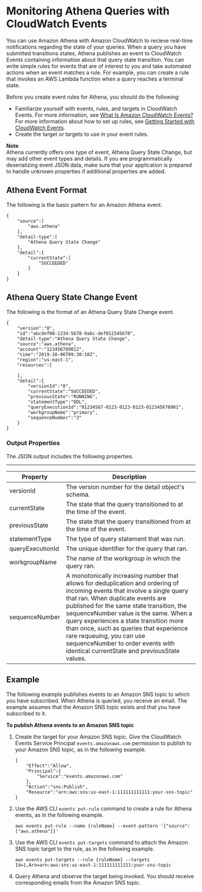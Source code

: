 # Monitoring Athena Queries with CloudWatch Events<a name="athena-cloudwatch-events"></a>

You can use Amazon Athena with Amazon CloudWatch to recieve real\-time notifications regarding the state of your queries\. When a query you have submitted transitions states, Athena publishes an event to CloudWatch Events containing information about that query state transition\. You can write simple rules for events that are of interest to you and take automated actions when an event matches a rule\. For example, you can create a rule that invokes an AWS Lambda function when a query reaches a terminal state\.

Before you create event rules for Athena, you should do the following:
+ Familiarize yourself with events, rules, and targets in CloudWatch Events\. For more information, see [What Is Amazon CloudWatch Events?](https://docs.aws.amazon.com/AmazonCloudWatch/latest/events/WhatIsCloudWatchEvents.html) For more information about how to set up rules, see [Getting Started with CloudWatch Events](https://docs.aws.amazon.com/AmazonCloudWatch/latest/events/CWE_GettingStarted.html)\.
+ Create the target or targets to use in your event rules\.

**Note**  
Athena currently offers one type of event, Athena Query State Change, but may add other event types and details\. If you are programmatically deserializing event JSON data, make sure that your application is prepared to handle unknown properties if additional properties are added\.

## Athena Event Format<a name="athena-cloudwatch-events-pattern"></a>

The following is the basic pattern for an Amazon Athena event\.

```
{
    "source":[
        "aws.athena"
    ],
    "detail-type":[
        "Athena Query State Change"
    ],
    "detail":{
        "currentState":[
            "SUCCEEDED"
        ]
    }
}
```

## Athena Query State Change Event<a name="athena-cloudwatch-events-athena-query-state-change"></a>

The following is the format of an Athena Query State Change event\.

```
{
    "version":"0",
    "id":"abcdef00-1234-5678-9abc-def012345678",
    "detail-type":"Athena Query State Change",
    "source":"aws.athena",
    "account":"123456789012",
    "time":"2019-10-06T09:30:10Z",
    "region":"us-east-1",
    "resources":[

    ],
    "detail":{
        "versionId":"0",
        "currentState":"SUCCEEDED",
        "previousState":"RUNNING",
        "statementType":"DDL",
        "queryExecutionId":"01234567-0123-0123-0123-012345678901",
        "workgroupName":"primary",
        "sequenceNumber":"3"
    }
}
```

### Output Properties<a name="athena-cloudwatch-events-query-state-change-output-properties"></a>

The JSON output includes the following properties\.


****  

| Property | Description | 
| --- | --- | 
| versionId | The version number for the detail object's schema\. | 
| currentState | The state that the query transitioned to at the time of the event\. | 
| previousState | The state that the query transitioned from at the time of the event\. | 
| statementType | The type of query statement that was run\. | 
| queryExecutionId | The unique identifier for the query that ran\. | 
| workgroupName | The name of the workgroup in which the query ran\. | 
| sequenceNumber | A monotonically increasing number that allows for deduplication and ordering of incoming events that involve a single query that ran\. When duplicate events are published for the same state transition, the sequenceNumber value is the same\. When a query experiences a state transition more than once, such as queries that experience rare requeuing, you can use sequenceNumber to order events with identical currentState and previousState values\. | 

## Example<a name="athena-cloudwatch-events-examples"></a>

The following example publishes events to an Amazon SNS topic to which you have subscribed\. When Athena is queried, you receive an email\. The example assumes that the Amazon SNS topic exists and that you have subscribed to it\.

**To publish Athena events to an Amazon SNS topic**

1. Create the target for your Amazon SNS topic\. Give the CloudWatch Events Service Principal `events.amazonaws.com` permission to publish to your Amazon SNS topic, as in the following example\.

   ```
   {
       "Effect":"Allow",
       "Principal":{
           "Service":"events.amazonaws.com"
       },
       "Action":"sns:Publish",
       "Resource":"arn:aws:sns:us-east-1:111111111111:your-sns-topic"
   }
   ```

1. Use the AWS CLI `events put-rule` command to create a rule for Athena events, as in the following example\.

   ```
   aws events put-rule --name {ruleName} --event-pattern '{"source": ["aws.athena"]}'
   ```

1. Use the AWS CLI `events put-targets` command to attach the Amazon SNS topic target to the rule, as in the following example\.

   ```
   aws events put-targets --rule {ruleName} --targets Id=1,Arn=arn:aws:sns:us-east-1:111111111111:your-sns-topic
   ```

1. Query Athena and observe the target being invoked\. You should receive corresponding emails from the Amazon SNS topic\.